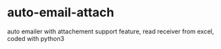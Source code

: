 # auto-email-attach
auto emailer with attachement support feature, read receiver from excel, coded with python3

